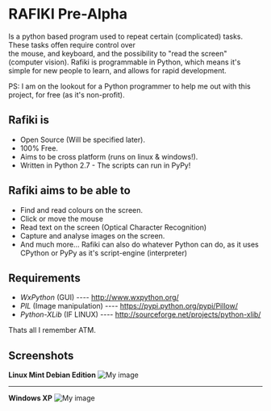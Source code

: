 RAFIKI Pre-Alpha
========
Is a python based program used to repeat certain (complicated) tasks. These tasks offen require control over   
the mouse, and keyboard, and the possibility to "read the screen" (computer vision). Rafiki is programmable in
Python, which means it's simple for new people to learn, and allows for rapid development.

PS: I am on the lookout for a Python programmer to help me out with this project, for free (as it's non-profit).

Rafiki is
--------------
- Open Source (Will be specified later).
- 100% Free.
- Aims to be cross platform (runs on linux & windows!).
- Written in Python 2.7 - The scripts can run in PyPy!


Rafiki aims to be able to
--------------
- Find and read colours on the screen.
- Click or move the mouse
- Read text on the screen (Optical Character Recognition)
- Capture and analyse images on the screen.
- And much more...
Rafiki can also do whatever Python can do, as it uses CPython or PyPy as it's script-engine (interpreter)


Requirements
--------------
- *WxPython* (GUI) ---- http://www.wxpython.org/
- *PIL* (Image manipulation) ---- https://pypi.python.org/pypi/Pillow/ 
- *Python-XLib* (IF LINUX) ---- http://sourceforge.net/projects/python-xlib/  

Thats all I remember ATM.


Screenshots
--------------
**Linux Mint Debian Edition**
![My image](http://oi40.tinypic.com/11uw8x1.jpg)

___
**Windows XP**
![My image](http://oi41.tinypic.com/2w3pyx5.jpg)
